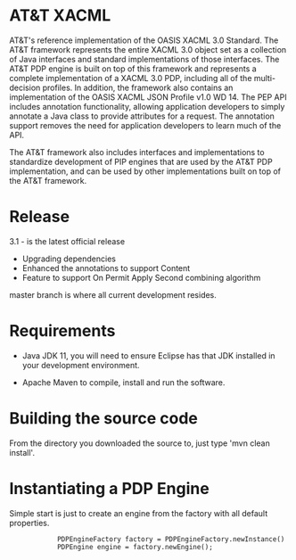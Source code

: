 
# AT&T XACML

AT&amp;T's reference implementation of the OASIS XACML 3.0 Standard. The AT&T framework represents the entire XACML 3.0 object set as a collection of Java interfaces and standard implementations of those interfaces.  The AT&T PDP engine is built on top of this framework and represents a complete implementation of a XACML 3.0 PDP, including all of the multi-decision profiles. In addition, the framework also contains an implementation of the OASIS XACML JSON Profile v1.0 WD 14. The PEP API includes annotation functionality, allowing application developers to simply annotate a Java class to provide attributes for a request. The annotation support removes the need for application developers to learn much of the API.

The AT&T framework also includes interfaces and implementations to standardize development of PIP engines that are used by the AT&T PDP implementation, and can be used by other implementations built on top of the AT&T framework.

# Release

3.1 - is the latest official release
* Upgrading dependencies
* Enhanced the annotations to support Content
* Feature to support On Permit Apply Second combining algorithm

master branch is where all current development resides.

# Requirements

* Java JDK 11, you will need to ensure Eclipse has that JDK installed in your development environment.

*  Apache Maven to compile, install and run the software.

# Building the source code

From the directory you downloaded the source to, just type 'mvn clean install'.

# Instantiating a PDP Engine

Simple start is just to create an engine from the factory with all default properties.

```
            PDPEngineFactory factory = PDPEngineFactory.newInstance()
            PDPEngine engine = factory.newEngine();

